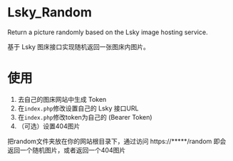# Lsky_Random
Return a picture randomly based on the Lsky image hosting service.

基于 Lsky 图床接口实现随机返回一张图床内图片。

# 使用
1. 去自己的图床网站中生成 Token
2. 在`index.php`修改设置自己的 Lsky 接口URL
3. 在`index.php`修改token为自己的 (Bearer Token)
4. （可选）设置404图片

把random文件夹放在你的网站根目录下，通过访问 https://*****/random 即会返回一个随机图片，或者返回一个404图片